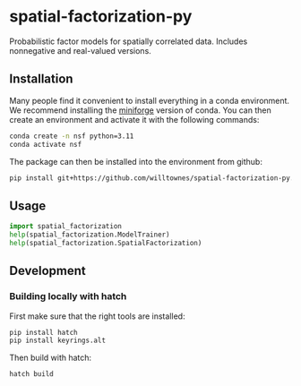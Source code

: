 # spatial-factorization-py
Probabilistic factor models for spatially correlated data. Includes nonnegative and real-valued versions.

## Installation
Many people find it convenient to install everything in a conda environment. We recommend installing the [miniforge](https://conda-forge.org/miniforge/#latest-release) version of conda. You can then create an environment and activate it with the following commands:
```sh
conda create -n nsf python=3.11
conda activate nsf
```
The package can then be installed into the environment from github: 
```sh
pip install git+https://github.com/willtownes/spatial-factorization-py.git#egg=spatial-factorization
```

## Usage
```python
import spatial_factorization
help(spatial_factorization.ModelTrainer)
help(spatial_factorization.SpatialFactorization)
```

## Development
### Building locally with hatch
First make sure that the right tools are installed:
```bash
pip install hatch
pip install keyrings.alt
```
Then build with hatch:
```
hatch build
```
